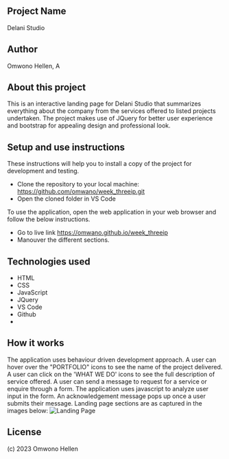 ## Project Name
Delani Studio

## Author
Omwono Hellen, A

## About this project
This is an interactive landing page for Delani Studio that summarizes everything about the company from the services offered to listed projects undertaken. The project makes use of JQuery for better user experience and bootstrap for appealing design and professional look.

## Setup and use instructions
These instructions will help you to install a copy of the project for development and testing.

- Clone the repository to your local machine: https://github.com/omwano/week_threeip.git
- Open the cloned folder in VS Code

To use the application, open the web application in your web browser and follow the below instructions.
- Go to live link https://omwano.github.io/week_threeip
- Manouver the different sections.

## Technologies used
- HTML
- CSS
- JavaScript
- JQuery
- VS Code
- Github
- 
## How it works
The application uses behaviour driven development approach. A user can hover over the "PORTFOLIO" icons to see the name of the project delivered. A user can click on the 'WHAT WE DO' icons to see the full description of service offered. A user can send a message to request for a service or enquire through a form.
The application uses javascript to analyze user input in the form. An acknowledgement message pops up once a user submits their message.
Landing page sections are as captured in the images below:
![Landing Page](/week_threeip/assets/Delani%20Studio.jpg)

## License
(c) 2023 Omwono Hellen
